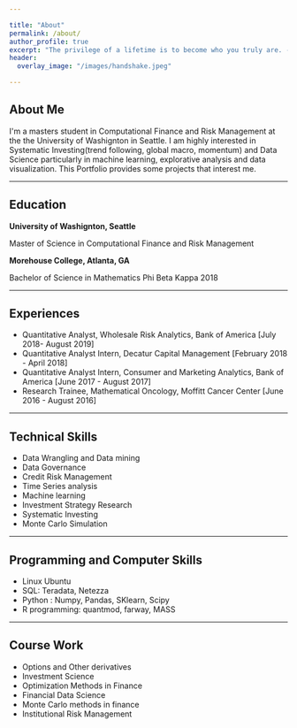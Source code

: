 ```yaml
---

title: "About"
permalink: /about/
author_profile: true
excerpt: "The privilege of a lifetime is to become who you truly are. - Carl Jung"
header:
  overlay_image: "/images/handshake.jpeg"

---
```

## About Me
  I'm a masters student in Computational Finance and Risk Management at the the University of Washignton in Seattle. I am highly interested in Systematic Investing(trend following, global macro, momentum) and Data Science particularly in machine learning, explorative analysis and data visualization. This Portfolio provides some projects that interest me.

---------------------------------------------------------------------------------------------------------------------------------------------
## Education
**University of Washignton, Seattle**

Master of Science in Computational Finance and Risk Management

**Morehouse College, Atlanta, GA**

Bachelor of Science in Mathematics
Phi Beta Kappa 2018

-----------------------------------------------------------------------------------------------------------------------------------------------
## Experiences
- Quantitative Analyst, Wholesale Risk Analytics, Bank of America [July 2018- August 2019]
- Quantitative Analyst Intern, Decatur Capital Management [February 2018 - April 2018]
- Quantitative Analyst Intern, Consumer and Marketing Analytics, Bank of America [June 2017 - August 2017]
- Research Trainee, Mathematical Oncology, Moffitt Cancer Center [June 2016 - August 2016]

----------------------------------------------------------------------------------------------------------------------------------------------
## Technical Skills
- Data Wrangling and Data mining
- Data Governance
- Credit Risk Management
- Time Series analysis
- Machine learning
- Investment Strategy Research
- Systematic Investing
- Monte Carlo Simulation
---------------------------------------------------------------------------------------------------------------------------------------------
## Programming and Computer Skills
- Linux Ubuntu
- SQL: Teradata, Netezza
- Python : Numpy, Pandas, SKlearn, Scipy
- R programming: quantmod, farway, MASS

-------------------------------------------------------------------------------------------------------------------------------
## Course Work
- Options and Other derivatives
- Investment Science
- Optimization Methods in Finance
- Financial Data Science
- Monte Carlo methods in finance
- Institutional Risk Management
